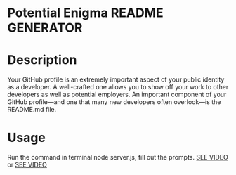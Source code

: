 # Potential Enigma README GENERATOR

# Description
Your GitHub profile is an extremely important aspect of your public identity as a developer. A well-crafted one allows you to show off your work to other developers as well as potential employers. An important component of your GitHub profile—and one that many new developers often overlook—is the README.md file.


# Usage
Run the command in terminal node server.js, fill out the prompts. [SEE VIDEO](https://drive.google.com/file/d/1KIi8ZofLpz6yHxTJgny-sSiZOOlP5-4Q/view?usp=sharing)
or
[SEE VIDEO](./develop/assets/video)

